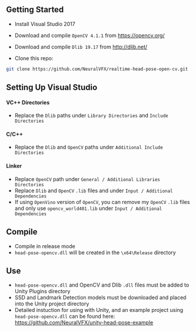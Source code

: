 
## Getting Started
- Install Visual Studio 2017
- Download and compile `OpenCV 4.1.1` from https://opencv.org/
- Download and compile `Dlib 19.17` from http://dlib.net/

- Clone this repo:

```bash
git clone https://github.com/NeuralVFX/realtime-head-pose-open-cv.git
```

## Setting Up Visual Studio

#### VC++ Directories
- Replace the `Dlib` paths under `Library Directories` and `Include Directories`
#### C/C++ 
- Replace the `Dlib` and `OpenCV` paths under `Additional Include Directories`
#### Linker
- Replace `OpenCV` path under `General / Additional Libraries Directories`
- Replace `Dlib` and `OpenCV` `.lib` files and under `Input / Additional Dependencies`
- If using `OpenVino` version of `OpenCV`, you can remove my `OpenCV` `.lib` files and only use `opencv_world401.lib` under `Input / Additional Dependencies`

## Compile
- Compile in release mode
- `head-pose-opencv.dll` will be created in the `\x64\Release` directory

## Use
- `head-pose-opencv.dll` and OpenCV and Dlib `.dll` files must be added to Unity Plugins directory
- SSD and Landmark Detection models must be downloaded and placed into the Unity project directory
- Detailed instuction for using with Unity, and an example project using `head-pose-opencv.dll` can be found here:  https://github.com/NeuralVFX/unity-head-pose-example


